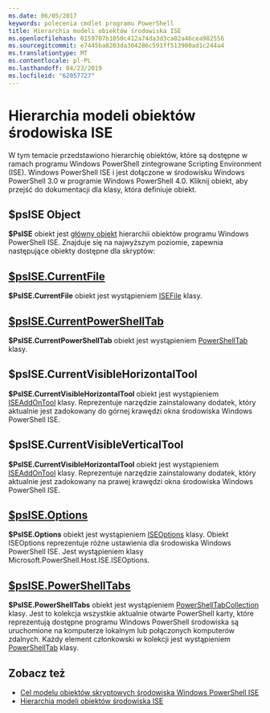 ```yaml
---
ms.date: 06/05/2017
keywords: polecenia cmdlet programu PowerShell
title: Hierarchia modeli obiektów środowiska ISE
ms.openlocfilehash: 0159707b1050c412a74da3d3ca02a46cea982556
ms.sourcegitcommit: e7445ba8203da304286c591ff513900ad1c244a4
ms.translationtype: MT
ms.contentlocale: pl-PL
ms.lasthandoff: 04/23/2019
ms.locfileid: "62057727"
---
```

# <a name="the-ise-object-model-hierarchy"></a>Hierarchia modeli obiektów środowiska ISE

W tym temacie przedstawiono hierarchię obiektów, które są dostępne w ramach programu Windows PowerShell zintegrowane Scripting Environment (ISE).
Windows PowerShell ISE i jest dołączone w środowisku Windows PowerShell 3.0 w programie Windows PowerShell 4.0.
Kliknij obiekt, aby przejść do dokumentacji dla klasy, która definiuje obiekt.

## <a name="psise-object"></a>$psISE Object

**$PsISE** obiekt jest [główny obiekt](The-ObjectModelRoot-Object.md) hierarchii obiektów programu Windows PowerShell ISE.
Znajduje się na najwyższym poziomie, zapewnia następujące obiekty dostępne dla skryptów:

## <a name="psisecurrentfilethe-isefile-objectmd"></a>[$psISE.CurrentFile](The-ISEFile-Object.md)

**$PsISE.CurrentFile** obiekt jest wystąpieniem [ISEFile](The-ISEFile-Object.md) klasy.

## <a name="psisecurrentpowershelltabthe-powershelltab-objectmd"></a>[$psISE.CurrentPowerShellTab](The-PowerShellTab-Object.md)

**$PsISE.CurrentPowerShellTab** obiekt jest wystąpieniem [PowerShellTab](The-PowerShellTab-Object.md) klasy.

## <a name="psisecurrentvisiblehorizontaltool"></a>$psISE.CurrentVisibleHorizontalTool

**$PsISE.CurrentVisibleHorizontalTool** obiekt jest wystąpieniem [ISEAddOnTool](The-ISEAddOnTool-Object.md) klasy.
Reprezentuje narzędzie zainstalowany dodatek, który aktualnie jest zadokowany do górnej krawędzi okna środowiska Windows PowerShell ISE.

## <a name="psisecurrentvisibleverticaltool"></a>$psISE.CurrentVisibleVerticalTool

**$PsISE.CurrentVisibleHorizontalTool** obiekt jest wystąpieniem [ISEAddOnTool](The-ISEAddOnTool-Object.md) klasy.
Reprezentuje narzędzie zainstalowany dodatek, który aktualnie jest zadokowany na prawej krawędzi okna środowiska Windows PowerShell ISE.

## <a name="psiseoptionsthe-iseoptions-objectmd"></a>[$psISE.Options](The-ISEOptions-Object.md)

**$PsISE.Options** obiekt jest wystąpieniem [ISEOptions](The-ISEOptions-Object.md) klasy.
Obiekt ISEOptions reprezentuje różne ustawienia dla środowiska Windows PowerShell ISE.
Jest wystąpieniem klasy Microsoft.PowerShell.Host.ISE.ISEOptions.

## <a name="psisepowershelltabsthe-powershelltabcollection-objectmd"></a>[$psISE.PowerShellTabs](The-PowerShellTabCollection-Object.md)

**$PsISE.PowerShellTabs** obiekt jest wystąpieniem [PowerShellTabCollection](The-PowerShellTabCollection-Object.md) klasy.
Jest to kolekcja wszystkie aktualnie otwarte PowerShell karty, które reprezentują dostępne programu Windows PowerShell środowiska są uruchomione na komputerze lokalnym lub połączonych komputerów zdalnych.
Każdy element członkowski w kolekcji jest wystąpieniem [PowerShellTab](The-PowerShellTab-Object.md) klasy.

## <a name="see-also"></a>Zobacz też

- [Cel modelu obiektów skryptowych środowiska Windows PowerShell ISE](Purpose-of-the-Windows-PowerShell-ISE-Scripting-Object-Model.md)
- [Hierarchia modeli obiektów środowiska ISE](The-ISE-Object-Model-Hierarchy.md)